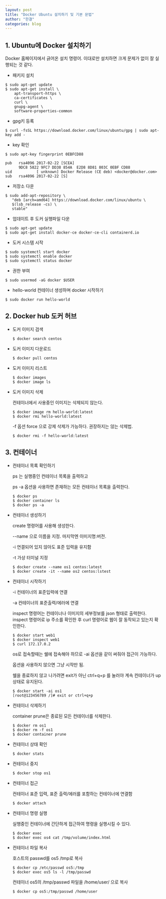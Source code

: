 ```yaml
---
layout: post
title: "Docker Ubuntu 설치하기 및 기본 문법"
author: "한결"
categories: blog
---
```


## 1. Ubuntu에 Docker 설치하기



Docker 홈페이지에서 긁어온 설치 명령어. 이대로만 설치하면 크게 문제가 없이 잘 실행되는 것 같다.

* 패키지 설치

```
$ sudo apt-get update
$ sudo apt-get install \
    apt-transport-https \
    ca-certificates \
    curl \
    gnupg-agent \
    software-properties-common
```

* gpg키 등록

```
$ curl -fsSL https://download.docker.com/linux/ubuntu/gpg | sudo apt-key add -
```

* key 확인

```
$ sudo apt-key fingerprint 0EBFCD88

pub   rsa4096 2017-02-22 [SCEA]
      9DC8 5822 9FC7 DD38 854A  E2D8 8D81 803C 0EBF CD88
uid           [ unknown] Docker Release (CE deb) <docker@docker.com>
sub   rsa4096 2017-02-22 [S]
```

* 저장소 다운

```
$ sudo add-apt-repository \
   "deb [arch=amd64] https://download.docker.com/linux/ubuntu \
   $(lsb_release -cs) \
   stable"
```

* 업데이트 후 도커 실행파일 다운

```
$ sudo apt-get update
$ sudo apt-get install docker-ce docker-ce-cli containerd.io
```

* 도커 시스템 시작

```
$ sudo systemctl start docker
$ sudo systemctl enable docker
$ sudo systemctl status docker
```

* 권한 부여

```
$ sudo usermod -aG docker $USER
```

* hello-world 컨테이너 생성하며 docker 시작하기

```
$ sudo docker run hello-world
```



## 2. Docker hub 도커 허브 

* 도커 이미지 검색

  ```
  $ docker search centos
  ```

* 도커 이미지 다운로드

  ```
  $ docker pull centos
  ```

* 도커 이미지 리스트 

  ```
  $ docker images 
  $ docker image ls
  ```

* 도커 이미지 삭제

  컨테이너에서 사용중인 이미지는 삭제되지 않는다.

  ```
  $ docker image rm hello-world:latest
  $ docker rmi hello-world:latest
  ```

  -f 옵션 force 으로 강제 삭제가 가능하다. 권장하지는 않는 삭제법.

  ```
  $ docker rmi -f hello-world:latest
  ```



## 3. 컨테이너

* 컨테이너 목록 확인하기

  ps 는 실행중인 컨테이너 목록을 출력하고

  ps -a 옵션을 사용하면 존재하는 모든 컨테이너 목록을 출력한다.

  ```
  $ docker ps
  $ docker container ls
  $ docker ps -a
  ```

* 컨테이너 생성하기

  create 명령어를 사용해 생성한다. 

  --name 으로 이름을 지정. 마지막엔 이미지명:버전.

  -i 연결되어 있지 않아도 표준 입력을 유지함

  -t 가상 터미널 지정

  ```
  $ docker create --name os1 centos:latest
  $ docker create -it --name os2 centos:lstest
  ```

* 컨테이너 시작하기

  -i 컨테이너의 표준입력에 연결

  -a 컨테이너의 표준출력/에러에 연결

  inspect 명령어는 컨테이너나 이미지의 세부정보를 json 형태로 출력한다. inspect 명령어로 ip 주소를 확인한 후 curl 명령어로 웹이 잘 동작되고 있는지 확인한다.

  ```
  $ docker start web1
  $ docker inspect web1
  $ curl 172.17.0.2
  ```

  os로 접속할때는 쉘에 접속해야 하므로 -ai 옵션을 같이 써줘야 접근이 가능하다.

  옵션을 사용하지 않으면 그냥 시작만 됨.

  쉘을 종료하지 않고 나가려면 exit가 아닌 ctrl+q+p 를 눌러야 계속 컨테이너가 up 상태로 유지된다.

  ```
  $ docker start -ai os1
  [root@123456789 /]# exit or ctrl+q+p
  ```

* 컨테이너 삭제하기

  container prune은 종료된 모든 컨테이너를 삭제한다.

  ```
  $ docker rm os1
  $ docker rm -f os1
  $ docker container prune
  ```

* 컨테이너 상태 확인

  ```
  $ docker stats
  ```

* 컨테이너 중지

  ```
  $ docker stop os1
  ```

* 컨테이너 접근

  컨테이너 표준 입력, 표준 출력/에러를 포함하는 컨테이너에 연결함

  ```
  $ docker attach
  ```

* 컨테이너 명령 실행

  실행중인 컨테이너에 간단하게 접근하여 명령을 실행시킬 수 있다.

  ```
  $ docker exec
  $ docker exec os4 cat /tmp/volume/index.html
  ```

* 컨테이너 파일 복사 

  호스트의 passwd를 os5 /tmp로 복사

  ```
  $ docker cp /etc/passwd os5:/tmp
  $ docker exec os5 ls -l /tmp/passwd
  ```

  컨테이너 os5의 /tmp/passwd 파일을 /home/user/ 으로 복사

  ```
  $ docker cp os5:/tmp/passwd /home/user
  ```

  


